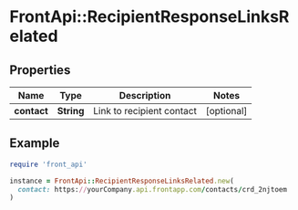 # FrontApi::RecipientResponseLinksRelated

## Properties

| Name | Type | Description | Notes |
| ---- | ---- | ----------- | ----- |
| **contact** | **String** | Link to recipient contact | [optional] |

## Example

```ruby
require 'front_api'

instance = FrontApi::RecipientResponseLinksRelated.new(
  contact: https://yourCompany.api.frontapp.com/contacts/crd_2njtoem
)
```

